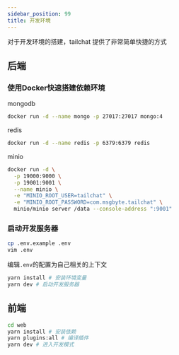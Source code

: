 ```yaml
---
sidebar_position: 99
title: 开发环境
---
```


对于开发环境的搭建，tailchat 提供了非常简单快捷的方式

## 后端

### 使用Docker快速搭建依赖环境

mongodb
```bash
docker run -d --name mongo -p 27017:27017 mongo:4
```

redis
```bash
docker run -d --name redis -p 6379:6379 redis
```

minio
```bash
docker run -d \
  -p 19000:9000 \
  -p 19001:9001 \
  --name minio \
  -e "MINIO_ROOT_USER=tailchat" \
  -e "MINIO_ROOT_PASSWORD=com.msgbyte.tailchat" \
  minio/minio server /data --console-address ":9001"
```

### 启动开发服务器

```bash
cp .env.example .env
vim .env
```

编辑`.env`的配置为自己相关的上下文

```bash
yarn install # 安装环境变量
yarn dev # 启动开发服务器
```

## 前端

```bash
cd web
yarn install # 安装依赖
yarn plugins:all # 编译插件
yarn dev # 进入开发模式
```

